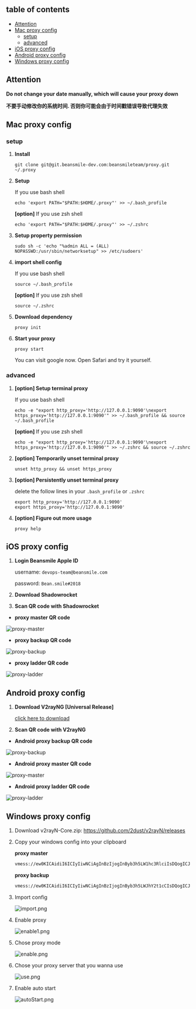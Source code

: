 ## table of contents
<!-- vim-markdown-toc GitLab -->

* [Attention](#attention)
* [Mac proxy config](#mac-proxy-config)
  * [setup](#setup)
  * [advanced](#advanced)
* [iOS proxy config](#ios-proxy-config)
* [Android proxy config](#android-proxy-config)
* [Windows proxy config](#windows-proxy-config)

<!-- vim-markdown-toc -->

## Attention

**Do not change your date manually, which will cause your proxy down**

**不要手动修改你的系统时间. 否则你可能会由于时间戳错误导致代理失效**

## Mac proxy config

### setup
1. **Install**
    ```
    git clone git@git.beansmile-dev.com:beansmileteam/proxy.git ~/.proxy
    ```

2. **Setup**

    If you use bash shell
    ```
    echo 'export PATH="$PATH:$HOME/.proxy"' >> ~/.bash_profile
    ```

    **[option]** If you use zsh shell
    ```
    echo 'export PATH="$PATH:$HOME/.proxy"' >> ~/.zshrc
    ```

3. **Setup property permission**

    ```
    sudo sh -c 'echo "%admin ALL = (ALL) NOPASSWD:/usr/sbin/networksetup" >> /etc/sudoers'
    ```

4. **import shell config**

    If you use bash shell
    ```
    source ~/.bash_profile
    ```

    **[option]** If you use zsh shell
    ```
    source ~/.zshrc
    ```

5. **Download dependency**
    ```
    proxy init
    ```

6. **Start your proxy**
    ```
    proxy start
    ```
    You can visit google now. Open Safari and try it yourself.

### advanced
1. **[option] Setup terminal proxy**

    If you use bash shell
    ```
    echo -e "export http_proxy='http://127.0.0.1:9090'\nexport https_proxy='http://127.0.0.1:9090'" >> ~/.bash_profile && source ~/.bash_profile
    ```
    **[option]** If you use zsh shell
    ```
    echo -e "export http_proxy='http://127.0.0.1:9090'\nexport https_proxy='http://127.0.0.1:9090'" >> ~/.zshrc && source ~/.zshrc
    ```

2. **[option] Temporarily unset terminal proxy**

    ```
    unset http_proxy && unset https_proxy
    ```

3. **[option] Persistently unset terminal proxy**

    delete the follow lines in your `.bash_profile` or `.zshrc`
    ```
    export http_proxy='http://127.0.0.1:9090'
    export https_proxy='http://127.0.0.1:9090'
    ```

4. **[option] Figure out more usage**

    ```
    proxy help
    ```

## iOS proxy config

1. **Login Beansmile Apple ID**

    username: `devops-team@beansmile.com`

    password: `Bean.smile#2018`

2. **Download Shadowrocket**
3. **Scan QR code with Shadowrocket**

  - **proxy master QR code**

  ![proxy-master](https://git.beansmile-dev.com/beansmileteam/proxy/uploads/043c3d81bdf18c75ec55cdf11798d705/ios-proxy-master.png)

  - **proxy backup QR code**

  ![proxy-backup](https://git.beansmile-dev.com/beansmileteam/proxy/uploads/e1343ad7cf78dbe907bcaa56d85cc948/ios-proxy-backup.png)

  - **proxy ladder QR code**

  ![proxy-ladder](https://git.beansmile-dev.com/beansmileteam/proxy/uploads/515150e6580e78ea937036ee9e447d3c/seeJcoXZQs6NnM6kh5CQ4A_thumb_2d8.jpg)

## Android proxy config

1. **Download V2rayNG [Universal Release]**

    [click here to download](https://github.com/2dust/v2rayNG/releases)

2. **Scan QR code with V2rayNG**

  - **Android proxy backup QR code**

  ![proxy-backup](https://git.beansmile-dev.com/beansmileteam/proxy/uploads/1cfab2fa1384b5b9a9e7ab4a6f40cc7f/android-proxy-backup.png)

  - **Android proxy master QR code**

  ![proxy-master](https://git.beansmile-dev.com/beansmileteam/proxy/uploads/0d5944674d5373866fd23c6f826b846c/android-proxy-master.png)

  - **Android proxy ladder QR code**

  ![proxy-ladder](https://git.beansmile-dev.com/beansmileteam/proxy/uploads/d05dee6840bded25bda91e111be76282/proxy-ladder.png)

## Windows proxy config

1. Download v2rayN-Core.zip: https://github.com/2dust/v2rayN/releases

2. Copy your windows config into your clipboard

    **proxy master**
    ```bash
    vmess://ew0KICAidiI6ICIyIiwNCiAgInBzIjogInByb3h5LW1hc3RlciIsDQogICJhZGQiOiAicHJveHktbWFzdGVyLmJlYW5zbWlsZS1kZXYuY29tIiwNCiAgInBvcnQiOiAiNDQzIiwNCiAgImlkIjogIjgwMTI0YjIyLWJjMzYtNDZmZS1hMmVjLTY1MDA4NDZmMjI1MSIsDQogICJhaWQiOiAiMTYiLA0KICAibmV0IjogInRjcCIsDQogICJ0eXBlIjogIm5vbmUiLA0KICAiaG9zdCI6ICIiLA0KICAicGF0aCI6ICIiLA0KICAidGxzIjogInRscyINCn0=
    ```

    **proxy backup**
    ```bash
    vmess://ew0KICAidiI6ICIyIiwNCiAgInBzIjogInByb3h5LWJhY2t1cCIsDQogICJhZGQiOiAicHJveHktYmFja3VwLmJlYW5zbWlsZS1kZXYuY29tIiwNCiAgInBvcnQiOiAiNDQzIiwNCiAgImlkIjogIjgwMTI0YjIyLWJjMzYtNDZmZS1hMmVjLTY1MDA4NDZmMjI1MSIsDQogICJhaWQiOiAiMTYiLA0KICAibmV0IjogInRjcCIsDQogICJ0eXBlIjogIm5vbmUiLA0KICAiaG9zdCI6ICIiLA0KICAicGF0aCI6ICIiLA0KICAidGxzIjogInRscyINCn0=
    ```

3. Import config

    ![import.png](https://git.beansmile-dev.com/beansmileteam/proxy/uploads/ee196daa7461969be076761108568551/image.png)

4. Enable proxy

    ![enable1.png](https://git.beansmile-dev.com/beansmileteam/proxy/uploads/fb393c790da61d83313d00d03a8e7329/image.png)

5. Chose proxy mode

    ![enable.png](https://git.beansmile-dev.com/beansmileteam/proxy/uploads/b37401c8608b46b0ccf53756734f5cbb/image.png)

6. Chose your proxy server that you wanna use

    ![use.png](https://git.beansmile-dev.com/beansmileteam/proxy/uploads/267318fed3a3faf4ad0083d25459b228/image.png)

7. Enable auto start

    ![autoStart.png](https://git.beansmile-dev.com/beansmileteam/proxy/uploads/65fcdbdbdb716b8baa495e878f8526c8/image.png)
